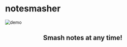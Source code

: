 # notesmasher

![demo](https://user-images.githubusercontent.com/16793732/94566592-7c1bfb00-02a5-11eb-9522-393d66034e06.gif)

<h2 align="center">Smash notes at any time!</h2>
